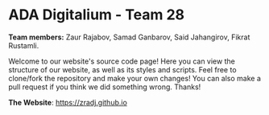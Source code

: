 # ADA Digitalium - Team 28

**Team members:**
Zaur Rajabov, Samad Ganbarov, Said Jahangirov, Fikrat Rustamli.

Welcome to our website's source code page! Here you can view the structure of our website, as well as its styles and scripts. Feel free to clone/fork the repository and make your own changes! You can also make a pull request if you think we did something wrong. Thanks!

**The Website**: https://zradj.github.io
